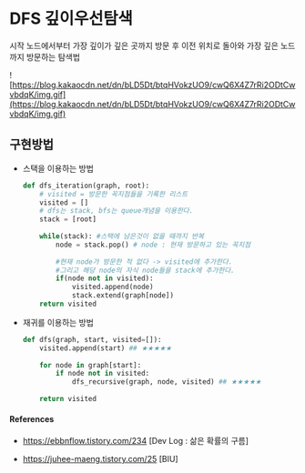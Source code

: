 # DFS 깊이우선탐색

시작 노드에서부터 가장 깊이가 깊은 곳까지 방문 후 이전 위치로 돌아와 가장 깊은 노드까지 방문하는 탐색법

![https://blog.kakaocdn.net/dn/bLD5Dt/btqHVokzUO9/cwQ6X4Z7rRi2ODtCwvbdqK/img.gif](https://blog.kakaocdn.net/dn/bLD5Dt/btqHVokzUO9/cwQ6X4Z7rRi2ODtCwvbdqK/img.gif)

## 구현방법

- 스택을 이용하는 방법

  ```python
  def dfs_iteration(graph, root):
      # visited = 방문한 꼭지점들을 기록한 리스트
      visited = []
      # dfs는 stack, bfs는 queue개념을 이용한다.
      stack = [root]
      
      while(stack): #스택에 남은것이 없을 때까지 반복
          node = stack.pop() # node : 현재 방문하고 있는 꼭지점
          
          #현재 node가 방문한 적 없다 -> visited에 추가한다.
          #그리고 해당 node의 자식 node들을 stack에 추가한다.
          if(node not in visited):
              visited.append(node)
              stack.extend(graph[node])
      return visited
  ```

- 재귀를 이용하는 방법

  ```python
  def dfs(graph, start, visited=[]):
      visited.append(start) ## ★★★★★
      
      for node in graph[start]:
          if node not in visited:
              dfs_recursive(graph, node, visited) ## ★★★★★
      
      return visited
  ```

  



#### References

- https://ebbnflow.tistory.com/234 [Dev Log : 삶은 확률의 구름]

- https://juhee-maeng.tistory.com/25 [BIU]